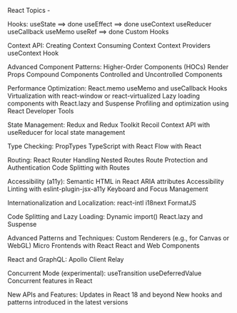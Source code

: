 React Topics -

Hooks:
useState ==> done
useEffect ==> done
useContext
useReducer
useCallback
useMemo
useRef ==> done
Custom Hooks


Context API:
Creating Context
Consuming Context
Context Providers
useContext Hook

Advanced Component Patterns:
Higher-Order Components (HOCs)
Render Props
Compound Components
Controlled and Uncontrolled Components

Performance Optimization:
React.memo
useMemo and useCallback Hooks
Virtualization with react-window or react-virtualized
Lazy loading components with React.lazy and Suspense
Profiling and optimization using React Developer Tools

State Management:
Redux and Redux Toolkit
Recoil
Context API with useReducer for local state management

Type Checking:
PropTypes
TypeScript with React
Flow with React


Routing:
React Router
Handling Nested Routes
Route Protection and Authentication
Code Splitting with Routes


Accessibility (a11y):
Semantic HTML in React
ARIA attributes
Accessibility Linting with eslint-plugin-jsx-a11y
Keyboard and Focus Management

Internationalization and Localization:
react-intl
i18next
FormatJS

Code Splitting and Lazy Loading:
Dynamic import()
React.lazy and Suspense

Advanced Patterns and Techniques:
Custom Renderers (e.g., for Canvas or WebGL)
Micro Frontends with React
React and Web Components

React and GraphQL:
Apollo Client
Relay

Concurrent Mode (experimental):
useTransition
useDeferredValue
Concurrent features in React

New APIs and Features:
Updates in React 18 and beyond
New hooks and patterns introduced in the latest versions